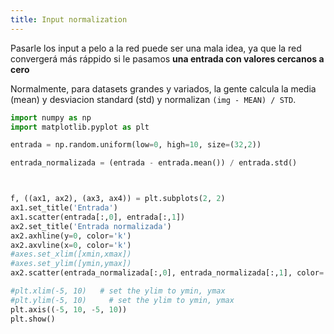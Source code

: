 ```yaml
---
title: Input normalization
---
```






Pasarle los input a pelo a la red puede ser una mala idea, ya que la red convergerá más ráppido si le pasamos **una entrada con valores cercanos a cero**

Normalmente, para datasets grandes y variados, la gente calcula la media (mean) y desviacion standard (std)
y normalizan `(img - MEAN) / STD`.


```python
import numpy as np
import matplotlib.pyplot as plt

entrada = np.random.uniform(low=0, high=10, size=(32,2))

entrada_normalizada = (entrada - entrada.mean()) / entrada.std()



f, ((ax1, ax2), (ax3, ax4)) = plt.subplots(2, 2)
ax1.set_title('Entrada')
ax1.scatter(entrada[:,0], entrada[:,1])
ax2.set_title('Entrada normalizada')
ax2.axhline(y=0, color='k')
ax2.axvline(x=0, color='k')
#axes.set_xlim([xmin,xmax])
#axes.set_ylim([ymin,ymax])
ax2.scatter(entrada_normalizada[:,0], entrada_normalizada[:,1], color='r')

#plt.xlim(-5, 10)   # set the ylim to ymin, ymax
#plt.ylim(-5, 10)     # set the ylim to ymin, ymax
plt.axis((-5, 10, -5, 10))
plt.show()


```
